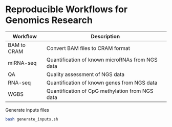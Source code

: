 # Reproducible Workflows for Genomics Research

| Workflow    | Description                                     |
| ----------- | ----------------------------------------------- |
| BAM to CRAM | Convert BAM files to CRAM format                |
| miRNA-seq   | Quantification of known microRNAs from NGS data |
| QA          | Quality assessment of NGS data                  |
| RNA-seq     | Quantification of known genes from NGS data     |
| WGBS        | Quantification of CpG methylation from NGS data |

Generate inputs files

```bash
bash generate_inputs.sh
```

